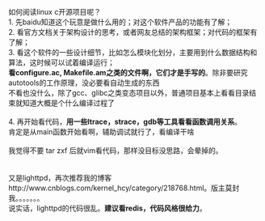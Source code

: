 <p>如何阅读linux c开源项目呢？<br />1. 先baidu知道这个玩意是做什么用的；对这个软件产品的功能有了解；<br />2. 看官方文档关于架构设计的思考，或者网友总结的架构框架；对代码的框架有了解；<br />3. 看这个软件的一些设计细节，比如怎么模块化划分，主要用到什么数据结构和算法，这时候可以试着编译运行；<br /><strong>看configure.ac, Makefile.am之类的文件啊，它们才是手写的</strong>。除非要研究autotools的工作原理，没必要看自动生成的东西<br />不看也没什么，除了gcc、glibc之类变态项目以外，普通项目基本上看看目录结束就知道大概是个什么编译过程了<br /><br />4. 再开始看代码，<strong>用一些ltrace，strace，gdb等工具看看函数调用关系</strong>。<br />肯定是从main函数开始看啊，辅助调试就行了，看编译干啥<br /><br />我觉得不要 tar zxf 后就vim看代码，那样没目标没思路，会晕掉的。<br /><br /><br />又是lighttpd，再次推荐我的博客http://www.cnblogs.com/kernel_hcy/category/218768.html。版主莫封我。。。。。。。<br />说实话，lighttpd的代码很乱。<strong>建议看redis，代码风格很给力</strong>。<br /><br /></p>
